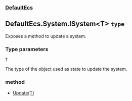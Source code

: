 ### [DefaultEcs](./DefaultEcs.md 'DefaultEcs')
## DefaultEcs.System.ISystem&lt;T&gt; `type`
Exposes a method to update a system.
### Type parameters

<a name='DefaultEcs-System-ISystem-T--T'></a>
`T`

The type of the object used as state to update the system.
### method
- [Update(T)](./DefaultEcs-System-ISystem-T--Update(T).md 'DefaultEcs.System.ISystem&lt;T&gt;.Update(T)')
